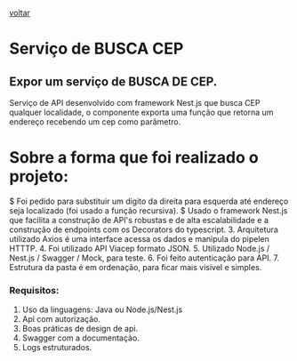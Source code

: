[voltar](../README.md)
# Serviço de BUSCA CEP

## Expor um serviço de BUSCA DE CEP.

Serviço de API desenvolvido com framework Nest.js que busca CEP qualquer localidade, o componente exporta uma função que retorna um endereço recebendo um cep como parâmetro.


# Sobre a forma que foi realizado o projeto: 
$ Foi pedido para substituir um digito da direita para esquerda até endereço seja localizado (foi usado a função recursiva).
$ Usado o framework Nest.js que facilita a construção de API's robustas e de alta escalabilidade e a construção de endpoints com os Decorators do typescript.
3. Arquitetura utilizado Axios é uma interface acessa os dados e manipula do pipelen HTTTP.
4. Foi utilizado API Viacep formato JSON.
5. Utilizado Node.js / Nest.js / Swagger / Mock, para teste.
6. Foi feito autenticação para API.
7. Estrutura da pasta é em ordenação, para ficar mais visivel e simples.



### Requisitos: 

1. Uso da linguagens: Java ou Node.js/Nest.js 
2. Api com autorização.
3. Boas práticas de design de api.
4. Swagger com a documentação.
5. Logs estruturados.



